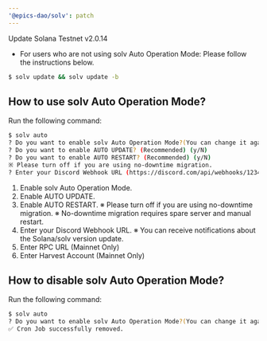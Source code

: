 ```yaml
---
'@epics-dao/solv': patch
---
```


Update Solana Testnet v2.0.14

- For users who are not using solv Auto Operation Mode: Please follow the instructions below.

```bash
$ solv update && solv update -b
```

## How to use solv Auto Operation Mode?

Run the following command:

```bash
$ solv auto
? Do you want to enable solv Auto Operation Mode?(You can change it again) (y/N)
? Do you want to enable AUTO UPDATE? (Recommended) (y/N)
? Do you want to enable AUTO RESTART? (Recommended) (y/N)
※ Please turn off if you are using no-downtime migration.
? Enter your Discord Webhook URL (https://discord.com/api/webhooks/1234)
```

1.  Enable solv Auto Operation Mode.
2.  Enable AUTO UPDATE.
3.  Enable AUTO RESTART.
    ※ Please turn off if you are using no-downtime migration.
    ※ No-downtime migration requires spare server and manual restart.
4.  Enter your Discord Webhook URL.
    ※ You can receive notifications about the Solana/solv version update.
5.  Enter RPC URL (Mainnet Only)
6.  Enter Harvest Account (Mainnet Only)

## How to disable solv Auto Operation Mode?

Run the following command:

```bash
$ solv auto
? Do you want to enable solv Auto Operation Mode?(You can change it again) (y/N) n
✅ Cron Job successfully removed.
```
